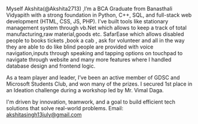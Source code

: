 Myself Akshita(@Akshita2713) ,I’m a BCA Graduate from Banasthali Vidyapith with a strong foundation in Python, C++, SQL, and full-stack web development (HTML, CSS, JS, PHP). I’ve built tools like stationary management system through vb.Net which allows to keep a track of total manufacturing,raw material,goods etc. 
SafarEase which allows disabled people to books tickets ,book a cab , ask for volunteer and all in the way they are able to do like blind people are provided with voice navigation,inputs through speaking and tapping options on touchpad to navigate through website and many more features where I handled database design and frontend logic.

As a team player and leader, I’ve been an active member of GDSC and Microsoft Students Club, and won many of the prizes. I secured 1st place in an Ideation challenge during a workshop led by Mr. Vimal Daga.

I'm driven by innovation, teamwork, and a goal to build efficient tech solutions that solve real-world problems.
Email: akshitasingh13july@gmail.com

<!---
Akshita2713/Akshita2713 is a ✨ special ✨ repository because its `README.md` (this file) appears on your GitHub profile.
You can click the Preview link to take a look at your changes.
--->
